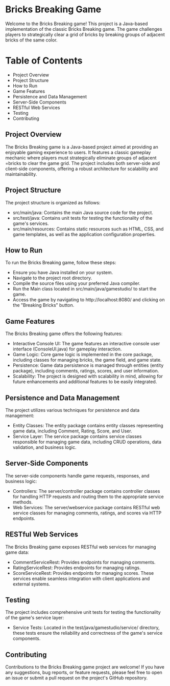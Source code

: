 # Bricks Breaking Game
Welcome to the Bricks Breaking game! This project is a Java-based implementation of the classic Bricks Breaking game. The game challenges players to strategically clear a grid of bricks by breaking groups of adjacent bricks of the same color.

# Table of Contents
- Project Overview
- Project Structure
- How to Run
- Game Features
- Persistence and Data Management
- Server-Side Components
- RESTful Web Services
- Testing
- Contributing
## Project Overview
The Bricks Breaking game is a Java-based project aimed at providing an enjoyable gaming experience to users. It features a classic gameplay mechanic where players must strategically eliminate groups of adjacent =bricks to clear the game grid. The project includes both server-side and client-side components, offering a robust architecture for scalability and maintainability.

## Project Structure
The project structure is organized as follows:

- src/main/java: Contains the main Java source code for the project.
- src/test/java: Contains unit tests for testing the functionality of the game's services.
- src/main/resources: Contains static resources such as HTML, CSS, and game templates, as well as the application configuration properties.
## How to Run
To run the Bricks Breaking game, follow these steps:

- Ensure you have Java installed on your system.
- Navigate to the project root directory.
- Compile the source files using your preferred Java compiler.
- Run the Main class located in src/main/java/gamestudio/ to start the game.
- Access the game by navigating to http://localhost:8080/ and clicking on the "Breaking Bricks" button.
## Game Features
The Bricks Breaking game offers the following features:

- Interactive Console UI: The game features an interactive console user interface (ConsoleUI.java) for gameplay interaction.
- Game Logic: Core game logic is implemented in the core package, including classes for managing bricks, the game field, and game state.
- Persistence: Game data persistence is managed through entities (entity package), including comments, ratings, scores, and user information.
- Scalability: The project is designed with scalability in mind, allowing for future enhancements and additional features to be easily integrated.
## Persistence and Data Management
The project utilizes various techniques for persistence and data management:

- Entity Classes: The entity package contains entity classes representing game data, including Comment, Rating, Score, and User.
- Service Layer: The service package contains service classes responsible for managing game data, including CRUD operations, data validation, and business logic.
## Server-Side Components
The server-side components handle game requests, responses, and business logic:

- Controllers: The server/controller package contains controller classes for handling HTTP requests and routing them to the appropriate service methods.
- Web Services: The server/webservice package contains RESTful web service classes for managing comments, ratings, and scores via HTTP endpoints.
## RESTful Web Services
The Bricks Breaking game exposes RESTful web services for managing game data:

- CommentServiceRest: Provides endpoints for managing comments.
- RatingServiceRest: Provides endpoints for managing ratings.
- ScoreServiceRest: Provides endpoints for managing scores.
These services enable seamless integration with client applications and external systems.

## Testing
The project includes comprehensive unit tests for testing the functionality of the game's service layer:

- Service Tests: Located in the test/java/gamestudio/service/ directory, these tests ensure the reliability and correctness of the game's service components.
## Contributing
Contributions to the Bricks Breaking game project are welcome! If you have any suggestions, bug reports, or feature requests, please feel free to open an issue or submit a pull request on the project's GitHub repository.
